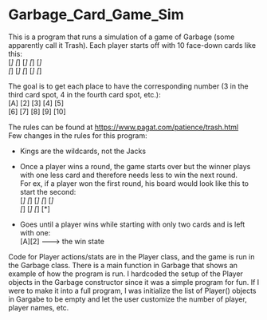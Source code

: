 # Garbage_Card_Game_Sim

This is a program that runs a simulation of a game of Garbage (some apparently call it Trash). 
Each player starts off with 10 face-down cards like this:  
[*] [*] [*] [*] [*]  
[*] [*] [*] [*] [*]  

The goal is to get each place to have the corresponding number (3 in the third card spot, 4 in the fourth card spot, etc.):  
[A] [2] [3] [4] [5]  
[6] [7] [8] [9] [10]  

The rules can be found at https://www.pagat.com/patience/trash.html  
Few changes in the rules for this program:  
* Kings are the wildcards, not the Jacks  
* Once a player wins a round, the game starts over but the winner plays with one less card and therefore needs less to win the next round.  
For ex, if a player won the first round, his board would look like this to start the second:  
[*] [*] [*] [*] [*]  
[*] [*] [*] [*]  

* Goes until a player wins while starting with only two cards and is left with one:  
[A][2] ---> the win state  

Code for Player actions/stats are in the Player class, and the game is run in the Garbage class.
There is a main function in Garbage that shows an example of how the program is run. I hardcoded the setup of the Player objects in the
Garbage constructor since it was a simple program for fun. If I were to make it into a full program, I was initialize the list of Player()
objects in Gargabe to be empty and let the user customize the number of player, player names, etc.
